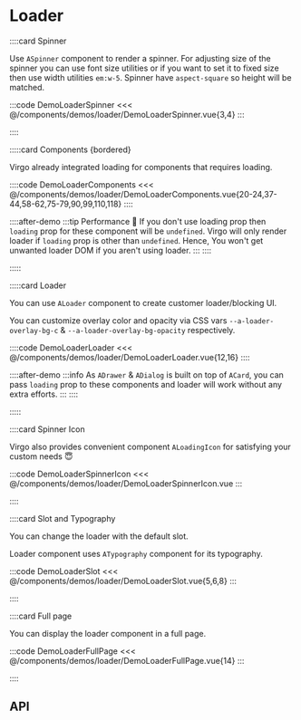 <script lang="ts" setup>
import api from '@virgo-ui/vue/component-meta/ALoader.json';
</script>

# Loader

<!-- 👉 Spinner -->
::::card Spinner

Use `ASpinner` component to render a spinner. For adjusting size of the spinner you can use font size utilities or if you want to set it to fixed size then use width utilities `em:w-5`. Spinner have `aspect-square` so height will be matched.

:::code DemoLoaderSpinner
<<< @/components/demos/loader/DemoLoaderSpinner.vue{3,4}
:::

::::

<!-- 👉 Components -->
:::::card Components {bordered}

Virgo already integrated loading for components that requires loading.

::::code DemoLoaderComponents
<<< @/components/demos/loader/DemoLoaderComponents.vue{20-24,37-44,58-62,75-79,90,99,110,118}
::::

::::after-demo
:::tip Performance 🚀
If you don't use loading prop then `loading` prop for these component will be `undefined`. Virgo will only render loader if `loading` prop is other than `undefined`. Hence, You won't get unwanted loader DOM if you aren't using loader.
:::
::::

:::::

<!-- 👉 Loader -->
:::::card Loader

You can use `ALoader` component to create customer loader/blocking UI.

You can customize overlay color and opacity via CSS vars `--a-loader-overlay-bg-c` & `--a-loader-overlay-bg-opacity` respectively.

::::code DemoLoaderLoader
<<< @/components/demos/loader/DemoLoaderLoader.vue{12,16}
::::

::::after-demo
:::info
As `ADrawer` & `ADialog` is built on top of `ACard`, you can pass `loading` prop to these components and loader will work without any extra efforts.
:::
::::

:::::

<!-- 👉 Spinner Icon -->
::::card Spinner Icon

Virgo also provides convenient component `ALoadingIcon` for satisfying your custom needs 😇

:::code DemoLoaderSpinnerIcon
<<< @/components/demos/loader/DemoLoaderSpinnerIcon.vue
:::

::::

<!-- 👉 Slot and Typography -->
::::card Slot and Typography

You can change the loader with the default slot.

Loader component uses `ATypography` component for its typography.

:::code DemoLoaderSlot
<<< @/components/demos/loader/DemoLoaderSlot.vue{5,6,8}
:::

::::

<!-- 👉 Full page -->
::::card Full page

You can display the loader component in a full page.

:::code DemoLoaderFullPage
<<< @/components/demos/loader/DemoLoaderFullPage.vue{14}
:::

::::

<!-- 👉 API -->
## API

<Api title="Loader" :api="api"></Api>
